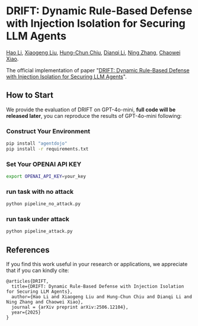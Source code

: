 # DRIFT: Dynamic Rule-Based Defense with Injection Isolation for Securing LLM Agents

[Hao Li](https://leolee99.github.io/), [Xiaogeng Liu](https://sheltonliu-n.github.io/), [Hung-Chun Chiu](https://qhjchc.notion.site/), [Dianqi Li](https://scholar.google.com/citations?user=K40nbiQAAAAJ&hl=en), [Ning Zhang](https://cybersecurity.seas.wustl.edu/index.html), [Chaowei Xiao](https://xiaocw11.github.io/).

The official implementation of paper "[DRIFT: Dynamic Rule-Based Defense with Injection Isolation for Securing LLM Agents](https://www.arxiv.org/pdf/2506.12104)".

## How to Start
We provide the evaluation of DRIFT on GPT-4o-mini, **full code will be released later**, you can reproduce the results of GPT-4o-mini following:

### Construct Your Environment
```bash
pip install "agentdojo"
pip install -r requirements.txt
```

### Set Your OPENAI API KEY
```bash
export OPENAI_API_KEY=your_key
```

### run task with no attack
```bash
python pipeline_no_attack.py
```

### run task under attack
```bash
python pipeline_attack.py
```

## References

If you find this work useful in your research or applications, we appreciate that if you can kindly cite:

```
@articles{DRIFT,
  title={DRIFT: Dynamic Rule-Based Defense with Injection Isolation for Securing LLM Agents},
  author={Hao Li and Xiaogeng Liu and Hung-Chun Chiu and Dianqi Li and Ning Zhang and Chaowei Xiao},
  journal = {arXiv preprint arXiv:2506.12104},
  year={2025}
}
```